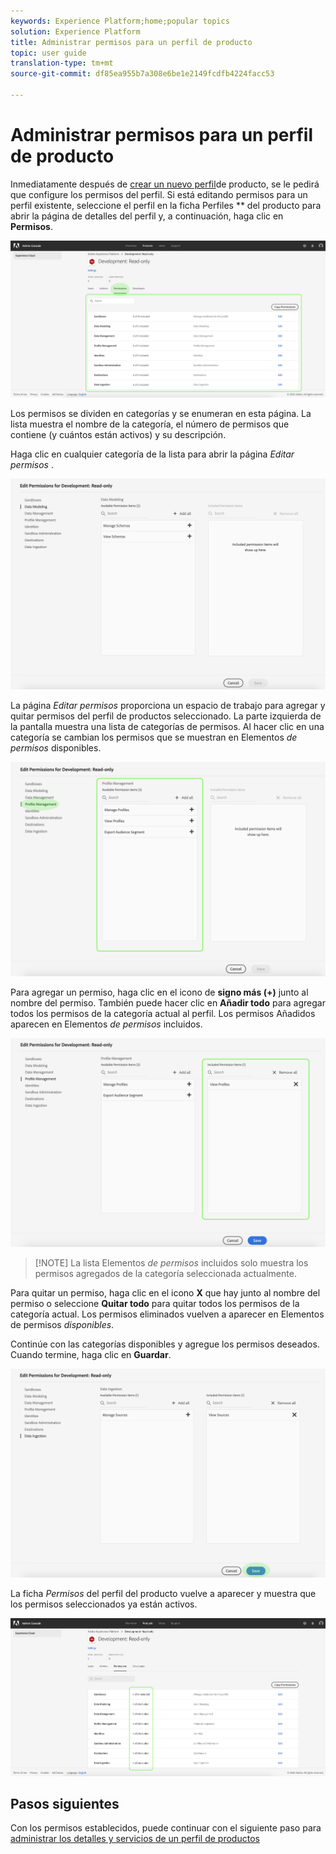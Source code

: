 ```yaml
---
keywords: Experience Platform;home;popular topics
solution: Experience Platform
title: Administrar permisos para un perfil de producto
topic: user guide
translation-type: tm+mt
source-git-commit: df85ea955b7a308e6be1e2149fcdfb4224facc53

---
```



# Administrar permisos para un perfil de producto

Inmediatamente después de [crear un nuevo perfil](#create-a-new-product-profile)de producto, se le pedirá que configure los permisos del perfil. Si está editando permisos para un perfil existente, seleccione el perfil en la ficha Perfiles ** del producto para abrir la página de detalles del perfil y, a continuación, haga clic en **Permisos**.

![perfil-permissions](../images/profile-permissions.png)

Los permisos se dividen en categorías y se enumeran en esta página. La lista muestra el nombre de la categoría, el número de permisos que contiene (y cuántos están activos) y su descripción.

Haga clic en cualquier categoría de la lista para abrir la página *Editar permisos* .

![edit-permissions](../images/edit-permissions.png)

La página *Editar permisos* proporciona un espacio de trabajo para agregar y quitar permisos del perfil de productos seleccionado. La parte izquierda de la pantalla muestra una lista de categorías de permisos. Al hacer clic en una categoría se cambian los permisos que se muestran en Elementos *de permisos* disponibles.

![change-permissions-categoría](../images/change-permissions-category.png)

Para agregar un permiso, haga clic en el icono de **signo más (+)** junto al nombre del permiso. También puede hacer clic en **Añadir todo** para agregar todos los permisos de la categoría actual al perfil. Los permisos Añadidos aparecen en Elementos *de permisos* incluidos.

![add-permissions](../images/add-permissions.png)

>[!NOTE] La lista Elementos *de permisos* incluidos solo muestra los permisos agregados de la categoría seleccionada actualmente.

Para quitar un permiso, haga clic en el icono **X** que hay junto al nombre del permiso o seleccione **Quitar todo** para quitar todos los permisos de la categoría actual. Los permisos eliminados vuelven a aparecer en Elementos de permisos *disponibles*.

Continúe con las categorías disponibles y agregue los permisos deseados. Cuando termine, haga clic en **Guardar**.

![permissions-end](../images/permissions-finish.png)

La ficha *Permisos* del perfil del producto vuelve a aparecer y muestra que los permisos seleccionados ya están activos.

![added-permissions](../images/added-permissions.png)

## Pasos siguientes

Con los permisos establecidos, puede continuar con el siguiente paso para [administrar los detalles y servicios de un perfil de productos](details-and-services.md)